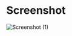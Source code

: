 # Screenshot

![Screenshot (1)](https://user-images.githubusercontent.com/114049336/194825843-9251553a-c5ec-4928-98c2-13617f11c0ff.png)
